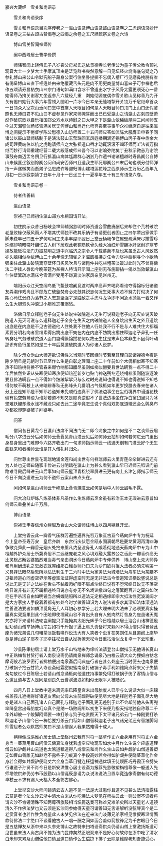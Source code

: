 <!-- { "loadSidebar": true } -->
嘉兴大藏经　雪关和尚语录


　　雪关和尚语录序


　　雪关和尚语录目次序传卷之一瀛山语录博山语录鼓山语录卷之二虎跑语录妙行语录卷之三拈古颂古赞偈卷之四偈之余卷之五尺牍疏祭文卷之六诗

　　博山雪关智訚禅师传

　　闽中西峰居士曹学佺撰

　　师讳智訚上饶傅氏子八岁丧父母郑氏送依景德寺长老传公为童子传公教令顶礼观音大士一夕梦大士手摩其顶由是泛览群书奭然意解一日见坛经火烧海底句疑之乃参礼博山来公山令默究船子藏身公案行住坐卧提撕不忘偶入槽厂行见磨鼻拽脱有省有偈呈博山曰直下相逄处由来绝覆藏舌头元是肉不用更商量博山喜曰子可参禅也后作五颂请寿昌衲衣山曰宗门语句如满口含冰不曾道出水字子风骨太露更须死心一番始得师乃掩关谢客兀坐返参凡六载经几重　剥始彻源底偶作雪关歌山见称善乃为开关有偈曰始行大事六年雪顿入圆明一片冰今日幸亲无缝塔掣开关锁万千层继命首众一日领众入室次山垂问曰堂中首座人天眼目如何是人天眼目师曰顶门上山曰还假鉴照也无师曰君不见山曰不虚参见作家来师掩耳而出已已受瀛山之请瀛山古刹四壁萧然作破院歌以自乐相国郑公方水以诗慰之曰太甲之下是瀛山依稀破屋两三间闻师支伞过天漏譬似杨岐雪满关居无何博山和尚迁化师奔丧至丧事毕众推继席自是往来瀛博之间提示不倦督学陈公懋德入山访师置二十五问师应答如流陈大服膺壬申春予同诸公以鼓山延师结制于是演法鼓山玉莹珠回玄风遐播期满还锡博山丙子春中丞余大成司理黄端伯以杭之虎跑请师应之大弘祖道口唇才动辄滚滚不竭环师而听法者万指继而妙行请师重建经营二载大殿落成师曰吾今可以谢喻弥陀矣丁丑秋示微恙乃谢院事鼓舟南迈孟冬朔旦行抵瀛山病体尪羸群心汹汹乃作遗书谢诸檀越时寿昌阒公自博山来候匡坐叙别悰阒公问和尚安否师曰且道我生耶死耶阒公曰末后句也须分付师弹指一声遂微笑而逝弟子弘恩成许等迎归博山建塔莲花峰之西原师示生万历乙酉年九月初一日示寂崇祯丁丑年十月十一日坐三十一夏享年五十有三有语录六卷。

　　雪关和尚语录卷一

　　侍者传善辑

　　瀛山语录

　　崇祯己巳师初住瀛山郑方水相国请开法。

　　初住院示众昔日杨岐会禅师辅弼慈明时师资道合雪曲赓酬后来却住个荒村破院老屋败椽仅蔽风雨人不堪其忧师独不改其乐衲子有请更创者固止之曰尔辈出家做手脚未稳早已四五十岁何暇闲工夫事丰屋耶翌日上堂云杨岐乍住屋壁疏满床尽撒雪珍珠缩却项暗嗟吁翻忆古人树下居观此老铜筋铁骨久经大冶红炉雪胆冰肝坚耐岁寒节操故能砥柱法门力振慈明之道中兴临济之宗令人千载慕蔺不及也某虽乏古人风致然亦头脑相似忝依博山二十余年愧无辅弼之才滥膺椎拂之任今力尽神疲稍寻个小歇场强来住此瀛山破院篱穿壁坏日炙风吹且与诸昆仲共吃些粗茶淡饭过此时光不曾将佛法二字挂人唇齿今晚茶筵为某禅人特请开示訚上座别无布施聊拈一偈以当效颦瀛山乍住壁篱疏冰满床兮雪满庐受用不嫌真淡泊家风亲见赵州无。

　　端阳示众江天空阔鸟低飞鳌鼓喧阗竞渡时两岸高声齐喝彩看谁夺得锦标归诸道友弄潮作戏尚且不顾危亡破釜焚舟必先鼓其锐志何况生死事大若不努力打彻决了何期心苟怯弱终为落节之人志意坚强才是胜敌之手虎斗龙争即不问急水抛篙一着又作么生大胆驾头冲浪过小胆难忘覆溺愁。

　　浴佛日示众释迦老子向无生处说生破院道人无生可说释迦老子向无灭处说灭破院道人无灭可说与么道释迦老子全身在生灭之内破院道人全身跳出生灭之外且道跳出底是在内底是不见古德道他人住处我不住他人行处我不行不是与人难共住大都缁素要分明若向者里缁素得出跳出底不妨在内在内底不妨跳出搊住释迦老子鼻孔一任转身吐气务破破院道人面门岂碍簇锦攒花何以故无生犹是末声色本非生不因荷叶动那识有鱼行虽然如是三十年后莫道破院道人为你诸人说梦。

　　除夕示众沩山大师道欲识佛性义当观时节因缘时节若至其理自彰诸禅德今夜是除夕明旦是元朝时节已至作么生是自彰之理訚上座二十年前如个木偶相似寒不知寒热不知热桃符换不管春来爆竹响那知腊尽虽则如痴似懵要且世法瞒我一点不得二十年后依然业识从头寒便知寒热便知热迎新岁也贴门神送残冬还烧榾柮虽则随波逐浪要且佛法瞒我一点不得如今跛跛挈挈只与么过时光说知也得说不知也得说知不知总得何故不萌枝上从来暗辨春秋无影峰头几番明占气候秪如年更岁换腊去春来在诸人分上还是知耶是不知耶若道知未免顺俗违真不了佛法边事坐在尘俗境界中谩道花枝偏有色空劳莺语为谁娇若道不知又是顺真逆俗不了世法边事坐在净白窠臼里只为冰坚难跃鲤却缘水浅不藏龙只如去此二途毕竟怎生说个真俗双彰底道理还会么鹘臭布衫都脱却穿婆帔子拜婆年。

　　问答

　　僧问昔日黄龙今日瀛山法席不同法门无二即今龙象之中如何是不二之谈师云眉毛分八字进云分后如何师云叠叠见青山进云见后如何师云拈却如何若何进云门里出身易身里出门难即今六路齐收出门一句求师指示师云一线通天别有门进云好个无生曲繇来和者稀师云谁是其人僧礼拜归众。

　　问世尊出世昙花现瑞地涌金莲和尚出世有何祥瑞师云火里青莲朵朵鲜进云还有为人处也无师曰随家丰俭进云分明踏在瀛山上为甚么看到瀛山早已迟师云秪识门前路难寻殿后峰进云山后事如何师云屋顶青松绕翠屏进云更有向上玄津乞师指示师云今日不向汝道进云为何不道师云案山未点头在。

　　问如何是瀛山境师云千峰顶上叠青螺进云如何是境中人师云眉毛不露。

　　问大冶红炉炼凡炼圣体非凡圣作么生炼师云烹金虽有彩治玉本无瑕进云意旨如何师云重叠关山千万层。

　　博山语录

　　崇祯壬申春信州众檀越及合山大众请师住博山以四月朔旦开堂。

　　上堂拈香云此一瓣香气压群芳遍空遍界光吞万象亘古亘今爇向炉中专为祝延
今上皇帝圣寿万安　皇后齐龄　东宫衍庆伏愿金瓯永固满朝尽是夔龙黄河再清四海争歌尧舜此一瓣香无烟火处拈来薰凡灼圣没鼻孔人嗅着彻地通天爇向炉中专为山中　檀越外护众居士所冀真俗不二远继庞老之风心境双融大露苏公之舌此一瓣香价高无比灵根占断娑婆酷烈难当毒气亲由洞水今日爇向炉中专伸供养　博山堂上先大师异和尚用酬法乳之恩敛衣就座维那白椎竟师乃曰夫为沙门欲荷担大法者必须先明第一义具择法眼然后思所以弘法利生于二六时中法为家务法为城墙法为舟车法为茶膳不见祖师道心同虚空界示等虚空法证得虚空时无是无非法古今悟道知识横说竖说总是说此无是无非之法妙在舌头不黏着肉好眼不屑点沙终日说有不堕常终日说无不落空终日说非有非无不属相违终日说亦有亦无不名戏论撤四句之籓篱翻百非之窠臼如吹毛在手杀活自由如明镜当台妍媸随照所以道法无定相遇缘即宗大抵法性宽波澜阔才是大方家接人手段着着都有妙处今时学做善知识为人说法者多求其深知法体深通法性善说法要者如麟顶觅角无几人耳初心参学分上若大理未明大法未了必须要真实操履真实究竟果到此个田地即使埋藏山谷不肯出头自有人剜肉然灯舍身为座虽诸天魔梵亦将下来请转法轮岂阐提只手能掩其太阳光辉乎今日檀越众居士洎合山诸禅德殷勤劝请山僧举扬博山宗旨如将千斤担子逼上肩头责备将来躲闪不得山僧只得冒登此座为诸兄弟说几句粗茶淡饭若唤作说法大有人笑者个虫豸在笑则任从且道訚上座毕竟是博山逆子耶孝子耶卓拄杖云自从拗折撩天杖今日重拈活似龙复卓一下云珍重。

　　沙县陈秉初居士请上堂万水千山特地来为缘听法请登台山僧指示无他语长夏山中正熟梅昔甘贽行者入南泉设斋仍请南泉禅师念诵泉乃白椎云请大众为狸奴白牯念摩诃般若波罗密行者拂袖便出南泉斋后问典座行者在甚么处座云当时便去也南泉便打破锅子拈云甘贽入寺设斋砒霜甜似蜜南泉打破锅子毒手利如锥简点将来父子失情匆匆放过今日陈居士若请山僧念诵秪向他道住持事繁免得打破锅子伤了客情山僧与么道且道与古人是同是别良久云曹溪波浪如相似无限平人被陆沉。

　　四月八日上堂教中道未离兜率已降皇宫未出母胎度人已毕与么说话大似一床锦被盖孩儿遮掩得好诸道友若向父母未生前觑得破便见尽大地是释迦老子面孔尽大地亦是诸人自己面孔诸人自己面孔与释迦老子面孔更无差别于此不会却劳他从头离兜率降皇宫出母胎度幻众真个是纳一场败阙所以初生下来便乃指天指地独自称尊二千年外却被一个跛脚阿师要一棒打杀与狗子吃贵图天下太平诸兄弟云门一棒刚要打杀释迦老子山僧今日一棒恰要打杀云门秪如山僧替释迦老子出气诸兄弟还有替跛脚阿师雪屈者么众默然师笑曰不是山僧逞人我果然难得十成人。

　　栴檀像成洪惟心居士请上堂赵州云我有时将一茎草作丈六金身用有时将丈六金身当一茎草用曹山问僧云佛真法身犹若虚空应物现形如水中月作么生说个应底道理僧云如驴觑井山云道也太煞道秪道得八成僧云和尚作么生山云如井觑驴山僧道善塑无如曹山善雕无如赵老不露些子刀痕真个手段高妙若会得如驴觑井便晓茎草化作金身若会得如井觑驴便晓丈六金身当草目犍连枉运神通优填王徒烦匠巧丹霞正令劈头行谁道子孙贤不肖今日是新安洪惟心居士设斋为报荐先慈敬塑栴檀尊像一躯送入先师塔院供养仍劳书币殷勤以山僧诞辰恳请为众说法说法且置毕竟造像斋僧有何功德卓杖云不求有漏人天福大孝全彰古佛心。

　　上堂举玄沙大师问镜清云古人道不见一法是大过患你且道不见甚么法清指露柱云莫是者个法么沙云浙中清水白米从你吃佛法未梦见在师拈云此一则公案不识者将谓玄沙不肯镜清殊不知两尊宿旗鼓相当埙篪迭奏可称难兄难弟矣所以天童老人道镜清久不作佛法梦也又云须是玄沙同参始得天童可谓善知无舌语解听没弦琴真个是二老赏音者也若作胜负商量此人未梦见佛法在近来法门淡薄兄弟家相见惟叙寒温情面款待佛法二字绝口不谈看他古人一唱一酬之间如函合盖似箭投锋足为千古眼目今日是五慈禅友从浙中来以久参先博山之故特来扫塔设斋供众仍请山僧上堂激扬斯道可见世虽末法人尚古风不愧为法门昆仲矣然正眼观来不是好心何故你在浙中吃了清水白米却来累及山僧偿他口债且道口债作么生偿掷下拂子云除是维摩老知吾施受心。

